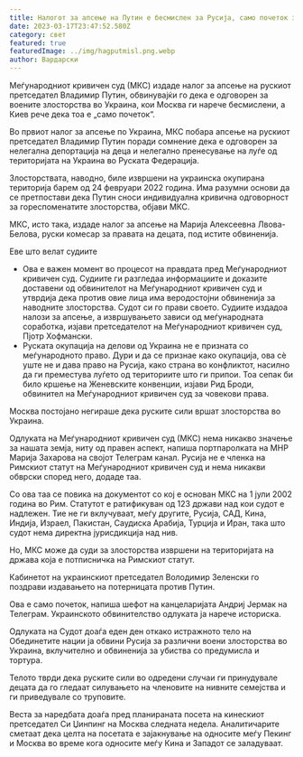```yaml
---
title: Налогот за апсење на Путин е бесмислен за Русија, само почеток за Украина
date: 2023-03-17T23:47:52.580Z
category: свет
featured: true
featuredImage: ../img/hagputmisl.png.webp
author: Вардарски
---
```


Меѓународниот кривичен суд (МКС) издаде налог за апсење на рускиот претседател Владимир Путин, обвинувајќи го дека е одговорен за воените злосторства во Украина, кои Москва ги нарече бесмислени, а Киев рече дека тоа е „само почеток“.

Во првиот налог за апсење по Украина, МКС побара апсење на рускиот претседател Владимир Путин поради сомнение дека е одговорен за нелегална депортација на деца и нелегално пренесување на луѓе од територијата на Украина во Руската Федерација.

Злосторствата, наводно, биле извршени на украинска окупирана територија барем од 24 февруари 2022 година. Има разумни основи да се претпостави дека Путин сноси индивидуална кривична одговорност за гореспоменатите злосторства, објави МКС.

МКС, исто така, издаде налог за апсење на Марија Алексеевна Лвова-Белова, руски комесар за правата на децата, под истите обвиненија.

Еве што велат судиите

- Ова е важен момент во процесот на правдата пред Меѓународниот кривичен суд. Судиите ги разгледаа информациите и доказите доставени од обвинителот на Меѓународниот кривичен суд и утврдија дека против овие лица има веродостојни обвиненија за наводните злосторства. Судот си го прави своето. Судиите издадоа налози за апсење, а извршувањето зависи од меѓународната соработка, изјави претседателот на Меѓународниот кривичен суд, Пјотр Хофмански.
- Руската окупација на делови од Украина не е призната со меѓународното право. Дури и да се признае како окупација, ова сè уште не и дава право на Русија, како страна во конфликтот, насилно да ги преместува луѓето од териториите што ги припои. Тоа сепак би било кршење на Женевските конвенции, изјави Рид Броди, обвинител на Меѓународниот кривичен суд за човекови права.

Москва постојано негираше дека руските сили вршат злосторства во Украина.

Одлуката на Меѓународниот кривичен суд (МКС) нема никакво значење за нашата земја, ниту од правен аспект, напиша портпаролката на МНР Марија Захарова на својот Телеграм канал. Русија не е членка на Римскиот статут на Меѓународниот кривичен суд и нема никакви обврски според него, додаде таа.

Со ова таа се повика на документот со кој е основан МКС на 1 јули 2002 година во Рим. Статутот е ратификуван од 123 држави над кои судот е надлежен. Тие не ги вклучуваат, меѓу другите, Русија, САД, Кина, Индија, Израел, Пакистан, Саудиска Арабија, Турција и Иран, така што судот нема директна јурисдикција над нив.

Но, МКС може да суди за злосторства извршени на територијата на држава која е потписничка на Римскиот статут.

Кабинетот на украинскиот претседател Володимир Зеленски го поздрави издавањето на потерницата против Путин.

Ова е само почеток, напиша шефот на канцеларијата Андриј Јермак на Телеграм. Украинското обвинителство одлуката ја нарече историска.

Одлуката на Судот доаѓа еден ден откако истражното тело на Обединетите нации ја обвини Русија за различни воени злосторства во Украина, вклучително и обвиненија за убиства со предумисла и тортура.

Телото тврди дека руските сили во одредени случаи ги принудувале децата да го гледаат силувањето на членовите на нивните семејства и ги приведувале со труповите.

Веста за наредбата доаѓа пред планираната посета на кинескиот претседател Си Џинпинг на Москва следната недела. Аналитичарите сметаат дека целта на посетата е зајакнување на односите меѓу Пекинг и Москва во време кога односите меѓу Кина и Западот се заладуваат.
